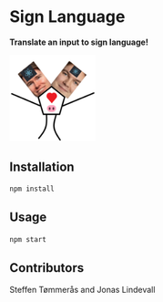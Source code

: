 # Sign Language

**Translate an input to sign language!**

<img src="/public/img/assignmentReact.png" alt="dynamic duo" width=30% heigh=30% />

## Installation

```bash
npm install
```

## Usage

```bash
npm start
```

## Contributors

Steffen Tømmerås and Jonas Lindevall